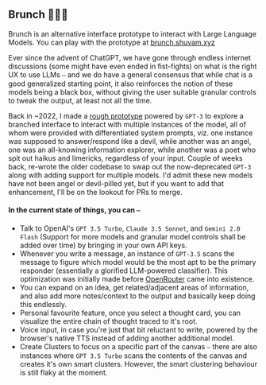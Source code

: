 ## Brunch 🍞🍳🍜
Brunch is an alternative interface prototype to interact with Large Language Models. You can play with the prototype at [brunch.shuvam.xyz](https://brunch.shuvam.xyz/)

Ever since the advent of ChatGPT, we have gone through endless internet discussions (some might have even ended in fist-fights) on what is the right UX to use LLMs ⎯ and we do have a general consensus that while chat is a good generalized starting point, it also reinforces the notion of these models being a black box, without giving the user suitable granular controls to tweak the output, at least not all the time.

Back in ~2022, I made a [rough prototype](https://x.com/shuvam360/status/1919380728434896956) powered by `GPT-3` to explore a branched interface to interact with multiple instances of the model, all of whom were provided with differentiated system prompts, viz. one instance was supposed to answer/respond like a devil, while another was an angel, one was an all-knowing information explorer, while another was a poet who spit out haikus and limericks, regardless of your input. Couple of weeks back, re-wrote the older codebase to swap out the now-deprecated `GPT-3` along with adding support for multiple models. 
I'd admit these new models have not been angel or devil-pilled yet, but if you want to add that enhancement, I'll be on the lookout for PRs to merge.

#### In the current state of things, you can ⎯
- Talk to OpenAI's `GPT 3.5 Turbo`, `Claude 3.5 Sonnet`, and `Gemini 2.0 Flash` (Support for more models and granular model controls shall be added over time) by bringing in your own API keys.
- Whenever you write a message, an instance of `GPT-3.5` scans the message to figure which model would be the most apt to be the primary responder (essentially a glorified LLM-powered classifier). This optimization was initially made before [OpenRouter](https://openrouter.ai/) came into existence.
- You can expand on an idea, get related/adjacent areas of information, and also add more notes/context to the output and basically keep doing this endlessly.
- Personal favourite feature, once you select a thought card, you can visualize the entire chain of thought traced to it's root.
- Voice input, in case you're just that bit reluctant to write, powered by the browser's native TTS instead of adding another additional model.
- Create Clusters to focus on a specific part of the canvas ⎯ there are also instances where `GPT 3.5 Turbo` scans the contents of the canvas and creates it's own smart clusters. However, the smart clustering behaviour is still flaky at the moment.
